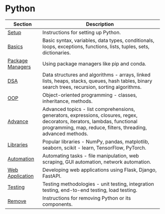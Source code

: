 # Python

| Section             | Description                                                                                                         |
|---------------------|---------------------------------------------------------------------------------------------------------------------|
| [Setup](setup/setup.md)                         | Instructions for setting up Python.                                                                      |
| [Basics](basics/basics.md)                      | Basic syntax, variables, data types, conditionals, loops, exceptions, functions, lists, tuples, sets, dictionaries. |
| [Package Managers](package_managers/package_managers.md) | Using package managers like pip and conda.                                                               |
| [DSA](dsa/dsa.md)                               | Data structures and algorithms - arrays, linked lists, heaps, stacks, queues, hash tables, binary search trees, recursion, sorting algorithms. |
| [OOP](oop/oop.md)                               | Object-oriented programming - classes, inheritance, methods.                                              |
| [Advance](advance/advance.md)                   | Advanced topics - list comprehensions, generators, expressions, closures, regex, decorators, iterators, lambdas, functional programming, map, reduce, filters, threading, advanced methods. |
| [Libraries](libraries/libraries.md)             | Popular libraries - NumPy, pandas, matplotlib, seaborn, scikit - learn, TensorFlow, PyTorch.               |
| [Automation](automation/automation.md)          | Automating tasks - file manipulation, web scraping, GUI automation, network automation.                  |
| [Web Application](web_application/web_application.md) | Developing web applications using Flask, Django, FastAPI.                                                |
| [Testing](testing/testing.md)                   | Testing methodologies - unit testing, integration testing, end-to-end testing, load testing.             |
| [Remove](remove/remove.md)                      | Instructions for removing Python or its components.                                                      |

